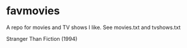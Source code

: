 # favmovies

A repo for movies and TV shows I like. See movies.txt and tvshows.txt

Stranger Than Fiction (1994)
